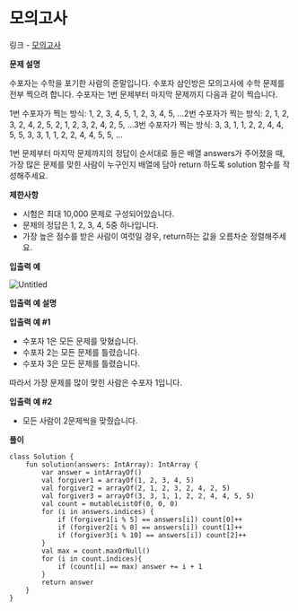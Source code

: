 # 모의고사

링크 -  [모의고사](https://school.programmers.co.kr/learn/courses/30/lessons/42840)

**문제 설명**

수포자는 수학을 포기한 사람의 준말입니다. 수포자 삼인방은 모의고사에 수학 문제를 전부 찍으려 합니다. 수포자는 1번 문제부터 마지막 문제까지 다음과 같이 찍습니다.

1번 수포자가 찍는 방식: 1, 2, 3, 4, 5, 1, 2, 3, 4, 5, ...2번 수포자가 찍는 방식: 2, 1, 2, 3, 2, 4, 2, 5, 2, 1, 2, 3, 2, 4, 2, 5, ...3번 수포자가 찍는 방식: 3, 3, 1, 1, 2, 2, 4, 4, 5, 5, 3, 3, 1, 1, 2, 2, 4, 4, 5, 5, ...

1번 문제부터 마지막 문제까지의 정답이 순서대로 들은 배열 answers가 주어졌을 때, 가장 많은 문제를 맞힌 사람이 누구인지 배열에 담아 return 하도록 solution 함수를 작성해주세요.

****제한사항****

- 시험은 최대 10,000 문제로 구성되어있습니다.
- 문제의 정답은 1, 2, 3, 4, 5중 하나입니다.
- 가장 높은 점수를 받은 사람이 여럿일 경우, return하는 값을 오름차순 정렬해주세요.

****입출력 예****

![Untitled](https://user-images.githubusercontent.com/105714784/213895841-be60614d-8c5d-4d59-a41c-42d56386c32a.png)

****입출력 예 설명****

**입출력 예 #1**

- 수포자 1은 모든 문제를 맞혔습니다.
- 수포자 2는 모든 문제를 틀렸습니다.
- 수포자 3은 모든 문제를 틀렸습니다.

따라서 가장 문제를 많이 맞힌 사람은 수포자 1입니다.

**입출력 예 #2**

- 모든 사람이 2문제씩을 맞췄습니다.

**풀이**

```
class Solution {
    fun solution(answers: IntArray): IntArray {
        var answer = intArrayOf()
        val forgiver1 = arrayOf(1, 2, 3, 4, 5)
        val forgiver2 = arrayOf(2, 1, 2, 3, 2, 4, 2, 5)
        val forgiver3 = arrayOf(3, 3, 1, 1, 2, 2, 4, 4, 5, 5)
        val count = mutableListOf(0, 0, 0)
        for (i in answers.indices) {
            if (forgiver1[i % 5] == answers[i]) count[0]++
            if (forgiver2[i % 8] == answers[i]) count[1]++
            if (forgiver3[i % 10] == answers[i]) count[2]++
        }
        val max = count.maxOrNull()
        for (i in count.indices){
            if (count[i] == max) answer += i + 1
        }
        return answer
    }
}
```
